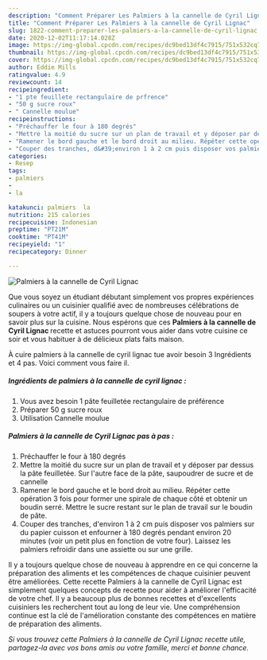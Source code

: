 ```yaml
---
description: "Comment Préparer Les Palmiers à la cannelle de Cyril Lignac"
title: "Comment Préparer Les Palmiers à la cannelle de Cyril Lignac"
slug: 1822-comment-preparer-les-palmiers-a-la-cannelle-de-cyril-lignac
date: 2020-12-02T11:17:14.028Z
image: https://img-global.cpcdn.com/recipes/dc9bed13df4c7915/751x532cq70/palmiers-a-la-cannelle-de-cyril-lignac-photo-principale-de-la-recette.jpg
thumbnail: https://img-global.cpcdn.com/recipes/dc9bed13df4c7915/751x532cq70/palmiers-a-la-cannelle-de-cyril-lignac-photo-principale-de-la-recette.jpg
cover: https://img-global.cpcdn.com/recipes/dc9bed13df4c7915/751x532cq70/palmiers-a-la-cannelle-de-cyril-lignac-photo-principale-de-la-recette.jpg
author: Eddie Mills
ratingvalue: 4.9
reviewcount: 14
recipeingredient:
- "1 pte feuillete rectangulaire de prfrence"
- "50 g sucre roux"
- " Cannelle moulue"
recipeinstructions:
- "Préchauffer le four à 180 degrés"
- "Mettre la moitié du sucre sur un plan de travail et y déposer par dessus la pâte feuilletée. Sur l&#39;autre face de la pâte, saupoudrer de sucre et de cannelle"
- "Ramener le bord gauche et le bord droit au milieu. Répéter cette opération 3 fois pour former une spirale de chaque côté et obtenir un boudin serré. Mettre le sucre restant sur le plan de travail sur le boudin de pâte."
- "Couper des tranches, d&#39;environ 1 à 2 cm puis disposer vos palmiers sur du papier cuisson et enfourner à 180 degrés pendant environ 20 minutes (voir un petit plus en fonction de votre four). Laissez les palmiers refroidir dans une assiette ou sur une grille."
categories:
- Resep
tags:
- palmiers
- 
- la

katakunci: palmiers  la 
nutrition: 215 calories
recipecuisine: Indonesian
preptime: "PT21M"
cooktime: "PT41M"
recipeyield: "1"
recipecategory: Dinner

---
```



![Palmiers à la cannelle de Cyril Lignac](https://img-global.cpcdn.com/recipes/dc9bed13df4c7915/751x532cq70/palmiers-a-la-cannelle-de-cyril-lignac-photo-principale-de-la-recette.jpg)

Que vous soyez un étudiant débutant simplement vos propres expériences culinaires ou un cuisinier qualifié avec de nombreuses célébrations de soupers à votre actif, il y a toujours quelque chose de nouveau pour en savoir plus sur la cuisine. Nous espérons que ces <strong> Palmiers à la cannelle de Cyril Lignac </strong> recette et astuces pourront vous aider dans votre cuisine ce soir et vous habituer à de délicieux plats faits maison.

<!--inarticleads1-->

À cuire palmiers à la cannelle de cyril lignac tue avoir besoin 3 Ingrédients et 4 pas. Voici comment vous faire il.

##### Ingrédients de palmiers à la cannelle de cyril lignac :

1. Vous avez besoin 1 pâte feuilletée rectangulaire de préférence
1. Préparer 50 g sucre roux
1. Utilisation  Cannelle moulue




<!--inarticleads2-->

##### Palmiers à la cannelle de Cyril Lignac pas à pas :

1. Préchauffer le four à 180 degrés
1. Mettre la moitié du sucre sur un plan de travail et y déposer par dessus la pâte feuilletée. Sur l&#39;autre face de la pâte, saupoudrer de sucre et de cannelle
1. Ramener le bord gauche et le bord droit au milieu. Répéter cette opération 3 fois pour former une spirale de chaque côté et obtenir un boudin serré. Mettre le sucre restant sur le plan de travail sur le boudin de pâte.
1. Couper des tranches, d&#39;environ 1 à 2 cm puis disposer vos palmiers sur du papier cuisson et enfourner à 180 degrés pendant environ 20 minutes (voir un petit plus en fonction de votre four). Laissez les palmiers refroidir dans une assiette ou sur une grille.




<!--inarticleads1-->

<p>
Il y a toujours quelque chose de nouveau à apprendre en ce qui concerne la préparation des aliments et les compétences de chaque cuisinier peuvent être améliorées. Cette recette Palmiers à la cannelle de Cyril Lignac est simplement quelques concepts de recette pour aider à améliorer l'efficacité de votre chef. Il y a beaucoup plus de bonnes recettes et d'excellents cuisiniers les recherchent tout au long de leur vie. Une compréhension continue est la clé de l'amélioration constante des compétences en matière de préparation des aliments.
</p>

<p>
<i>Si vous trouvez cette Palmiers à la cannelle de Cyril Lignac recette utile, partagez-la avec vos bons amis ou votre famille, merci et bonne chance.</i>
</p>
